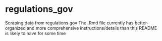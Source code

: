 # regulations_gov
Scraping data from regulations.gov
The .Rmd file currently has better-organized and more comprehensive instructions/details than this README is likely to have for some time
